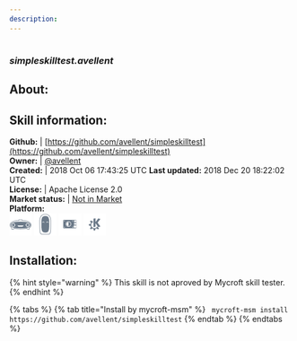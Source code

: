 ```yaml
---
description: 
---
```


#   
### _simpleskilltest.avellent_  
## About:  


## Skill information:  
**Github:** | [https://github.com/avellent/simpleskilltest](https://github.com/avellent/simpleskilltest)  
**Owner:** | [@avellent](https://github.com/avellent)  
**Created:** | 2018 Oct 06 17:43:25 UTC  **Last updated:** 2018 Dec 20 18:22:02 UTC  
**License:** | Apache License 2.0  
**Market status:** | [Not in Market](https://market.mycroft.ai/skill/)  
**Platform:**  
 ![Mark I](../.gitbook/assets/mark-1-icon.png)  ![Mark II](../.gitbook/assets/mark-2-icon.png)  ![Picroft](../.gitbook/assets/picroft-icon.png)  ![plasmoid](../.gitbook/assets/kde.png)   
## Installation:  
{% hint style="warning" %}
This skill is not aproved by Mycroft skill tester.
{% endhint %}
    
{% tabs %}
{% tab title="Install by mycroft-msm" %}
``` mycroft-msm install https://github.com/avellent/simpleskilltest```
{% endtab %}
  {% endtabs %}
  